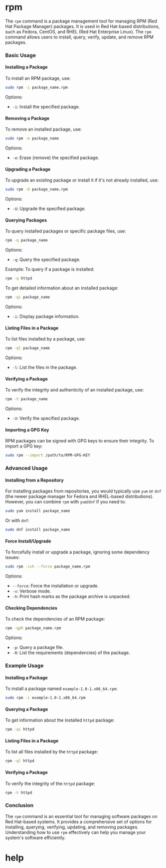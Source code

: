 # rpm

The `rpm` command is a package management tool for managing RPM (Red Hat Package Manager) packages. It is used in Red Hat-based distributions, such as Fedora, CentOS, and RHEL (Red Hat Enterprise Linux). The `rpm` command allows users to install, query, verify, update, and remove RPM packages.

### Basic Usage

#### Installing a Package

To install an RPM package, use:

```sh
sudo rpm -i package_name.rpm
```

Options:
- `-i`: Install the specified package.

#### Removing a Package

To remove an installed package, use:

```sh
sudo rpm -e package_name
```

Options:
- `-e`: Erase (remove) the specified package.

#### Upgrading a Package

To upgrade an existing package or install it if it's not already installed, use:

```sh
sudo rpm -U package_name.rpm
```

Options:
- `-U`: Upgrade the specified package.

#### Querying Packages

To query installed packages or specific package files, use:

```sh
rpm -q package_name
```

Options:
- `-q`: Query the specified package.

Example:
To query if a package is installed:

```sh
rpm -q httpd
```

To get detailed information about an installed package:

```sh
rpm -qi package_name
```

Options:
- `-i`: Display package information.

#### Listing Files in a Package

To list files installed by a package, use:

```sh
rpm -ql package_name
```

Options:
- `-l`: List the files in the package.

#### Verifying a Package

To verify the integrity and authenticity of an installed package, use:

```sh
rpm -V package_name
```

Options:
- `-V`: Verify the specified package.

#### Importing a GPG Key

RPM packages can be signed with GPG keys to ensure their integrity. To import a GPG key:

```sh
sudo rpm --import /path/to/RPM-GPG-KEY
```

### Advanced Usage

#### Installing from a Repository

For installing packages from repositories, you would typically use `yum` or `dnf` (the newer package manager for Fedora and RHEL-based distributions). However, you can combine `rpm` with `yum`/`dnf` if you need to:

```sh
sudo yum install package_name
```

Or with `dnf`:

```sh
sudo dnf install package_name
```

#### Force Install/Upgrade

To forcefully install or upgrade a package, ignoring some dependency issues:

```sh
sudo rpm -ivh --force package_name.rpm
```

Options:
- `--force`: Force the installation or upgrade.
- `-v`: Verbose mode.
- `-h`: Print hash marks as the package archive is unpacked.

#### Checking Dependencies

To check the dependencies of an RPM package:

```sh
rpm -qpR package_name.rpm
```

Options:
- `-p`: Query a package file.
- `-R`: List the requirements (dependencies) of the package.

### Example Usage

#### Installing a Package

To install a package named `example-1.0-1.x86_64.rpm`:

```sh
sudo rpm -i example-1.0-1.x86_64.rpm
```

#### Querying a Package

To get information about the installed `httpd` package:

```sh
rpm -qi httpd
```

#### Listing Files in a Package

To list all files installed by the `httpd` package:

```sh
rpm -ql httpd
```

#### Verifying a Package

To verify the integrity of the `httpd` package:

```sh
rpm -V httpd
```

### Conclusion

The `rpm` command is an essential tool for managing software packages on Red Hat-based systems. It provides a comprehensive set of options for installing, querying, verifying, updating, and removing packages. Understanding how to use `rpm` effectively can help you manage your system's software efficiently.
# help 

```

```

